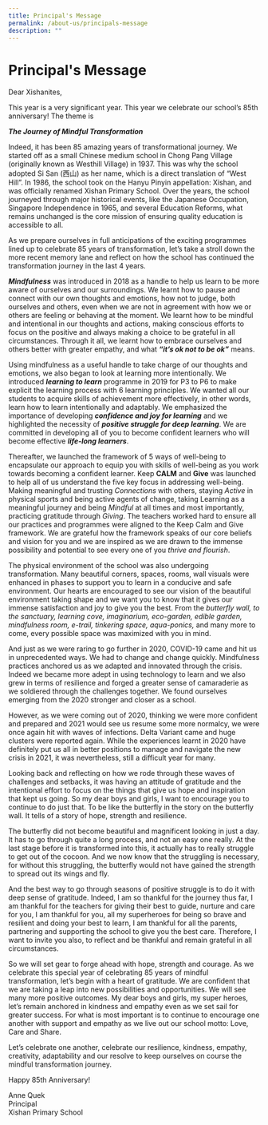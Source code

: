 ```yaml
---
title: Principal's Message
permalink: /about-us/principals-message
description: ""
---
```

# **Principal's Message**

Dear Xishanites,

This year is a very significant year. This year we celebrate our school’s 85th anniversary! The theme is

**_The Journey of Mindful Transformation_**

Indeed, it has been 85 amazing years of transformational journey. We started off as a small Chinese medium school in Chong Pang Village (originally known as Westhill Village) in 1937. This was why the school adopted Si San (西山) as her name, which is a direct translation of “West Hill”. In 1986, the school took on the Hanyu Pinyin appellation: Xishan, and was officially renamed Xishan Primary School. Over the years, the school journeyed through major historical events, like the Japanese Occupation, Singapore Independence in 1965, and several Education Reforms, what remains unchanged is the core mission of ensuring quality education is accessible to all.

As we prepare ourselves in full anticipations of the exciting programmes lined up to celebrate 85 years of transformation, let’s take a stroll down the more recent memory lane and reflect on how the school has continued the transformation journey in the last 4 years.

_**Mindfulness**_ was introduced in 2018 as a handle to help us learn to be more aware of ourselves and our surroundings. We learnt how to pause and connect with our own thoughts and emotions, how not to judge, both ourselves and others, even when we are not in agreement with how we or others are feeling or behaving at the moment. We learnt how to be mindful and intentional in our thoughts and actions, making conscious efforts to focus on the positive and always making a choice to be grateful in all circumstances. Through it all, we learnt how to embrace ourselves and others better with greater empathy, and what **_“it’s ok not to be ok”_** means.

Using mindfulness as a useful handle to take charge of our thoughts and emotions, we also began to look at learning more intentionally. We introduced **_learning to learn_** programme in 2019 for P3 to P6 to make explicit the learning process with 6 learning principles. We wanted all our students to acquire skills of achievement more effectively, in other words, learn how to learn intentionally and adaptably. We emphasized the importance of developing **_confidence and joy for learning_** and we highlighted the necessity of **_positive struggle for deep learning_**. We are committed in developing all of you to become confident learners who will become effective **_life-long learners_**.

Thereafter, we launched the framework of 5 ways of well-being to encapsulate our approach to equip you with skills of well-being as you work towards becoming a confident learner. Keep **CALM** and **Give** was launched to help all of us understand the five key focus in addressing well-being. Making meaningful and trusting _Connections_ with others, staying _Active_ in physical sports and being active agents of change, taking Learning as a meaningful journey and being _Mindful_ at all times and most importantly, practicing gratitude through _Giving_. The teachers worked hard to ensure all our practices and programmes were aligned to the Keep Calm and Give framework. We are grateful how the framework speaks of our core beliefs and vision for you and we are inspired as we are drawn to the immense possibility and potential to see every one of you _thrive and flourish_.

The physical environment of the school was also undergoing transformation. Many beautiful corners, spaces, rooms, wall visuals were enhanced in phases to support you to learn in a conducive and safe environment. Our hearts are encouraged to see our vision of the beautiful environment taking shape and we want you to know that it gives our immense satisfaction and joy to give you the best. From the _butterfly wall, to the sanctuary, learning cove, imaginarium, eco-garden, edible garden, mindfulness room, e-trail, tinkering space, aqua-ponics,_ and many more to come, every possible space was maximized with you in mind.

And just as we were raring to go further in 2020, COVID-19 came and hit us in unprecedented ways. We had to change and change quickly. Mindfulness practices anchored us as we adapted and innovated through the crisis. Indeed we became more adept in using technology to learn and we also grew in terms of resilience and forged a greater sense of camaraderie as we soldiered through the challenges together. We found ourselves emerging from the 2020 stronger and closer as a school.

However, as we were coming out of 2020, thinking we were more confident and prepared and 2021 would see us resume some more normalcy, we were once again hit with waves of infections. Delta Variant came and huge clusters were reported again. While the experiences learnt in 2020 have definitely put us all in better positions to manage and navigate the new crisis in 2021, it was nevertheless, still a difficult year for many.

Looking back and reflecting on how we rode through these waves of challenges and setbacks, it was having an attitude of gratitude and the intentional effort to focus on the things that give us hope and inspiration that kept us going. So my dear boys and girls, I want to encourage you to continue to do just that. To be like the butterfly in the story on the butterfly wall. It tells of a story of hope, strength and resilience.

The butterfly did not become beautiful and magnificent looking in just a day. It has to go through quite a long process, and not an easy one really. At the last stage before it is transformed into this, it actually has to really struggle to get out of the cocoon. And we now know that the struggling is necessary, for without this struggling, the butterfly would not have gained the strength to spread out its wings and fly.

And the best way to go through seasons of positive struggle is to do it with deep sense of gratitude. Indeed, I am so thankful for the journey thus far, I am thankful for the teachers for giving their best to guide, nurture and care for you, I am thankful for you, all my superheroes for being so brave and resilient and doing your best to learn, I am thankful for all the parents, partnering and supporting the school to give you the best care. Therefore, I want to invite you also, to reflect and be thankful and remain grateful in all circumstances.

So we will set gear to forge ahead with hope, strength and courage. As we celebrate this special year of celebrating 85 years of mindful transformation, let’s begin with a heart of gratitude. We are confident that we are taking a leap into new possibilities and opportunities. We will see many more positive outcomes. My dear boys and girls, my super heroes, let’s remain anchored in kindness and empathy even as we set sail for greater success. For what is most important is to continue to encourage one another with support and empathy as we live out our school motto: Love, Care and Share.

  

Let’s celebrate one another, celebrate our resilience, kindness, empathy, creativity, adaptability and our resolve to keep ourselves on course the mindful transformation journey.

Happy 85th Anniversary!

Anne Quek    
Principal    
Xishan Primary School